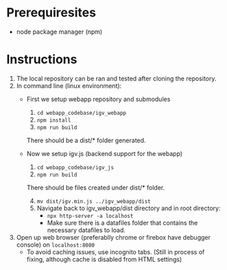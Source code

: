 # Prerequiresites
- node package manager (npm)

# Instructions

1. The local repository can be ran and tested after cloning the repository.
2. In command line (linux environment):
    - First we setup webapp repository and submodules
        1. ```cd webapp_codebase/igv_webapp```
        2. ```npm install```
        3. ```npm run build```
        
        There should be a dist/* folder generated.
    - Now we setup igv.js (backend support for the webapp)
        1. ```cd webapp_codebase/igv_js```
        2. ```npm run build```
        
        There should be files created under dist/* folder.

        4. ```mv dist/igv.min.js ../igv_webapp/dist``` 
        5. Navigate back to igv_webapp/dist directory and in root directory:
            - ```npx http-server -a localhost```
            - Make sure there is a datafiles folder that contains the necessary datafiles to load.
3. Open up web browser (preferablly chrome or firebox have debugger console) on ```localhost:8080```
    - To avoid caching issues, use incognito tabs. (Still in process of fixing, although cache is disabled from HTML settings)
